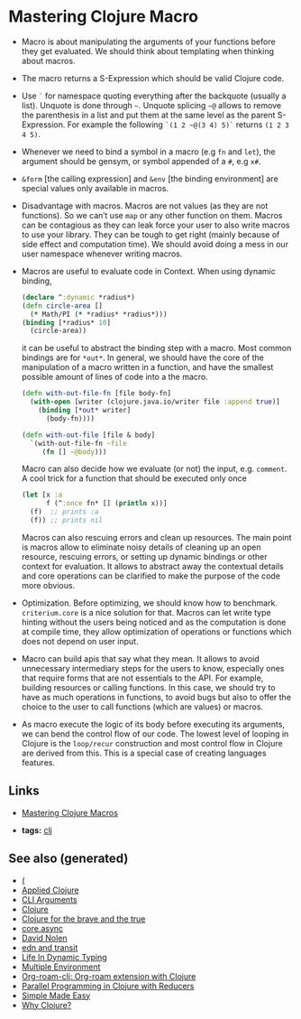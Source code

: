 # Mastering Clojure Macro

-   Macro is about manipulating the arguments of your functions before they get evaluated. We should think about templating when thinking about macros.
-   The macro returns a S-Expression which should be valid Clojure code.
-   Use `` ` `` for namespace quoting everything after the backquote (usually a list). Unquote is done through `~`. Unquote splicing `~@` allows to remove the parenthesis in a list and put them at the same level as the parent S-Expression. For example the following `` `(1 2 ~@(3 4) 5)` `` returns `(1 2 3 4 5)`.
-   Whenever we need to bind a symbol in a macro (e.g `fn` and `let`), the argument should be gensym, or symbol appended of a `#`, e.g `x#`.
-   `&form` [the calling expression] and `&env` [the binding environment] are special values only available in macros.
-   Disadvantage with macros. Macros are not values (as they are not functions). So we can&rsquo;t use `map` or any other function on them. Macros can be contagious as they can leak force your user to also write macros to use your library. They can be tough to get right (mainly because of side effect and computation time). We should avoid doing a mess in our user namespace whenever writing macros.
-   Macros are useful to evaluate code in Context. When using dynamic binding,
    
    ```clojure
    (declare ^:dynamic *radius*)
    (defn circle-area []
      (* Math/PI (* *radius* *radius*)))
    (binding [*radius* 10]
      (circle-area))
    ```
    
    it can be useful to abstract the binding step with a macro. Most common bindings are for `*out*`. In general, we should have the core of the manipulation of a macro written in a function, and have the smallest possible amount of lines of code into a the macro.
    
    ```clojure
    (defn with-out-file-fn [file body-fn]
      (with-open [writer (clojure.java.io/writer file :append true)]
        (binding [*out* writer]
          (body-fn))))
    
    (defn with-out-file [file & body]
      `(with-out-file-fn ~file
         (fn [] ~@body)))
    ```
    
    Macro can also decide how we evaluate (or not) the input, e.g. `comment`. A cool trick for a function that should be executed only once
    
    ```clojure
    (let [x :a
          f (^:once fn* [] (println x))]
      (f)  ;; prints :a
      (f)) ;; prints nil
    ```
    
    Macros can also rescuing errors and clean up resources. The main point is macros allow to eliminate noisy details of cleaning up an open resource, rescuing errors, or setting up dynamic bindings or other context for evaluation. It allows to abstract away the contextual details and core operations can be clarified to make the purpose of the code more obvious.
-   Optimization. Before optimizing, we should know how to benchmark. `criterium.core` is a nice solution for that. Macros can let write type hinting without the users being noticed and as the computation is done at compile time, they allow optimization of operations or functions which does not depend on user input.
-   Macro can build apis that say what they mean. It allows to avoid unnecessary intermediary steps for the users to know, especially ones that require forms that are not essentials to the API. For example, building resources or calling functions. In this case, we should try to have as much operations in functions, to avoid bugs but also to offer the choice to the user to call functions (which are values) or macros.
-   As macro execute the logic of its body before executing its arguments, we can bend the control flow of our code. The lowest level of looping in Clojure is the `loop/recur` construction and most control flow in Clojure are derived from this. This is a special case of creating languages features.


## Links

-   [Mastering Clojure Macros](https://pragprog.com/book/cjclojure/mastering-clojure-macros)

-   **tags:** [clj](../decks/clojure.md)


## See also (generated)

-   [(](20200430235013-specs.md)
-   [Applied Clojure](20200430155637-applied_clojure.md)
-   [CLI Arguments](20200430154352-cli_arguments.md)
-   [Clojure](../decks/clojure.md)
-   [Clojure for the brave and the true](20200430160432-clojure_for_the_brave_and_the_true.md)
-   [core.async](20200430155819-core_async.md)
-   [David Nolen](20200430141609-david_nolen.md)
-   [edn and transit](20200504212017-edn_and_transit.md)
-   [Life In Dynamic Typing](20200430141226-life_in_dynamic_typing.md)
-   [Multiple Environment](20200430154528-multiple_environment.md)
-   [Org-roam-clj: Org-roam extension with Clojure](20200503222619-org_roam_clj.md)
-   [Parallel Programming in Clojure with Reducers](20200505112138-clojure_reducers.md)
-   [Simple Made Easy](20200502122138-simple_made_easy.md)
-   [Why Clojure?](20200504204808-why_clojure.md)
